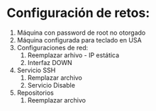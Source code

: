 # Configuración de retos:

1. Máquina con password de root no otorgado
1. Máquina configurada para teclado en USA
1. Configuraciones de red:
    1. Reemplazar arhivo - IP estática
    1. Interfaz DOWN
1. Servicio SSH
    1. Remplazar archivo
    1. Servicio Disable
1. Repositorios
    1. Reemplazar archivo
